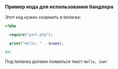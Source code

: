 ### Пример кода для использования бандлера

Этот код нужно скормить в textarea:

```php
<?php

  require("part.php");

  print("Hello, " . $name);

?>!
```

Под textarea должен появиться текст `Hello, Sam!`
